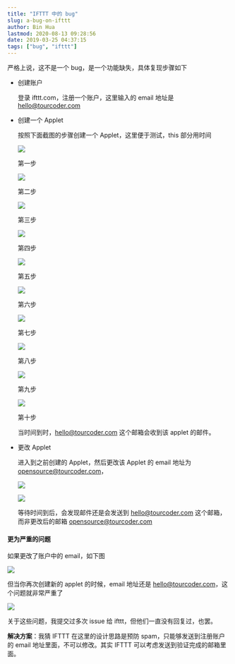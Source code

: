 ```yaml
---
title: "IFTTT 中的 bug"
slug: a-bug-on-ifttt
author: Bin Hua
lastmod: 2020-08-13 09:28:56
date: 2019-03-25 04:37:15
tags: ["bug", "ifttt"]
---
```


严格上说，这不是一个 bug，是一个功能缺失，具体复现步骤如下

- 创建账户

    登录 ifttt.com，注册一个账户，这里输入的 email 地址是 hello@tourcoder.com
    
- 创建一个 Applet

    按照下面截图的步骤创建一个 Applet，这里便于测试，this 部分用时间

    ![](/imgs/iftttbug_01.png)
    
    第一步

    ![](/imgs/iftttbug_02.png)
    
    第二步

    ![](/imgs/iftttbug_03.png)
    
    第三步

    ![](/imgs/iftttbug_04.png)
    
    第四步

    ![](/imgs/iftttbug_05.png)
    
    第五步

    ![](/imgs/iftttbug_06.png)
    
    第六步

    ![](/imgs/iftttbug_07.png)
    
    第七步

    ![](/imgs/iftttbug_08.png)
    
    第八步

    ![](/imgs/iftttbug_09.png)
    
    第九步

    ![](/imgs/iftttbug_10.png)
    
    第十步
    
    当时间到时，hello@tourcoder.com 这个邮箱会收到该 applet 的邮件。
    
- 更改 Applet

    进入到之前创建的 Applet，然后更改该 Applet 的 email 地址为 opensource@tourcoder.com，

    ![](/imgs/iftttbug_11.png)

    ![](/imgs/iftttbug_12.png)
    
    等待时间到后，会发现邮件还是会发送到 hello@tourcoder.com 这个邮箱，而非更改后的邮箱 opensource@tourcoder.com
    
#### 更为严重的问题

如果更改了账户中的 email，如下图

![](/imgs/iftttbug_13.png)

但当你再次创建新的 applet 的时候，email 地址还是 hello@tourcoder.com，这个问题就非常严重了

![](/imgs/iftttbug_14.png)

关于这些问题，我提交过多次 issue 给 ifttt，但他们一直没有回复过，也罢。

**解决方案**：我猜 IFTTT 在这里的设计思路是预防 spam，只能够发送到注册账户的 email 地址里面，不可以修改。其实 IFTTT 可以考虑发送到验证完成的邮箱里面。